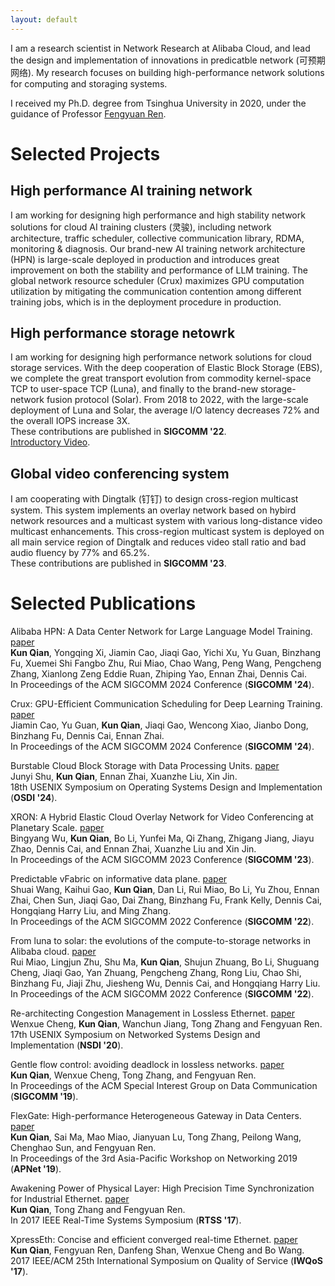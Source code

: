 ```yaml
---
layout: default
---
```


I am a research scientist in Network Research at Alibaba Cloud, and lead the design and implementation of innovations in predicatble network (可预期网络). 
My research focuses on building high-performance network solutions for computing and storaging systems.

I received my Ph.D. degree from Tsinghua University in 2020, under the guidance of Professor [Fengyuan Ren](https://nns.cs.tsinghua.edu.cn/personal/renfy/renfy.html).

# Selected Projects

## High performance AI training network

I am working for designing high performance and high stability network solutions for cloud AI training clusters (灵骏), including network architecture, traffic scheduler, collective communication library, RDMA, monitoring & diagnosis.
Our brand-new AI training network architecture (HPN) is large-scale deployed in production and introduces great improvement on both the stability and performance of LLM training.
The global network resource scheduler (Crux) maximizes GPU computation utilization by mitigating the communication contention among different training jobs, which is in the deployment procedure in production.

## High performance storage netowrk

I am working for designing high performance network solutions for cloud storage services.
With the deep cooperation of Elastic Block Storage (EBS), we complete the great transport evolution from commodity kernel-space TCP to user-space TCP (Luna), and finally to the brand-new storage-network fusion protocol (Solar).
From 2018 to 2022, with the large-scale deployment of Luna and Solar, the average I/O latency decreases 72% and the overall IOPS increase 3X.
<br>
These contributions are published in **SIGCOMM '22**.
<br>
[Introductory Video](https://www.bilibili.com/video/BV15R4y187g4/).

## Global video conferencing system

I am cooperating with Dingtalk (钉钉) to design cross-region multicast system.
This system implements an overlay network based on hybird network resources and a multicast system with various long-distance video multicast enhancements.
This cross-region multicast system is deployed on all main service region of Dingtalk and reduces video stall ratio and bad audio fluency by 77% and 65.2%.
<br>
These contributions are published in **SIGCOMM '23**.

# Selected Publications

Alibaba HPN: A Data Center Network for Large Language Model Training.
[paper](./pdf/sigcomm24-HPN.pdf)
<br>
**Kun Qian**, Yongqing Xi, Jiamin Cao, Jiaqi Gao, Yichi Xu, Yu Guan, Binzhang Fu, Xuemei Shi Fangbo Zhu, Rui Miao, Chao Wang, Peng Wang, Pengcheng Zhang, Xianlong Zeng Eddie Ruan, Zhiping Yao, Ennan Zhai, Dennis Cai.
<br>
In Proceedings of the ACM SIGCOMM 2024 Conference (**SIGCOMM '24**).

Crux: GPU-Efficient Communication Scheduling for Deep Learning Training.
[paper](./pdf/sigcomm24-Crux.pdf)
<br>
Jiamin Cao, Yu Guan, **Kun Qian**, Jiaqi Gao, Wencong Xiao, Jianbo Dong, Binzhang Fu, Dennis Cai, Ennan Zhai.
<br>
In Proceedings of the ACM SIGCOMM 2024 Conference (**SIGCOMM '24**).

Burstable Cloud Block Storage with Data Processing Units.
[paper](./pdf/osdi24-CBS.pdf)
<br>
Junyi Shu, **Kun Qian**, Ennan Zhai, Xuanzhe Liu, Xin Jin.
<br>
18th USENIX Symposium on Operating Systems Design and Implementation (**OSDI '24**).

XRON: A Hybrid Elastic Cloud Overlay Network for Video Conferencing at Planetary Scale.
[paper](https://dl.acm.org/doi/10.1145/3603269.3604845)
<br>
Bingyang Wu, **Kun Qian**, Bo Li, Yunfei Ma, Qi Zhang, Zhigang Jiang, Jiayu Zhao, Dennis Cai, and Ennan Zhai, Xuanzhe Liu and Xin Jin.
<br>
In Proceedings of the ACM SIGCOMM 2023 Conference (**SIGCOMM '23**).

Predictable vFabric on informative data plane.
[paper](https://dl.acm.org/doi/10.1145/3544216.3544241)
<br>
Shuai Wang, Kaihui Gao, **Kun Qian**, Dan Li, Rui Miao, Bo Li, Yu Zhou, Ennan Zhai, Chen Sun, Jiaqi Gao, Dai Zhang, Binzhang Fu, Frank Kelly, Dennis Cai, Hongqiang Harry Liu, and Ming Zhang.
<br>
In Proceedings of the ACM SIGCOMM 2022 Conference (**SIGCOMM '22**).

From luna to solar: the evolutions of the compute-to-storage networks in Alibaba cloud.
[paper](https://dl.acm.org/doi/abs/10.1145/3544216.3544238)
<br>
Rui Miao, Lingjun Zhu, Shu Ma, **Kun Qian**, Shujun Zhuang, Bo Li, Shuguang Cheng, Jiaqi Gao, Yan Zhuang, Pengcheng Zhang, Rong Liu, Chao Shi, Binzhang Fu, Jiaji Zhu, Jiesheng Wu, Dennis Cai, and Hongqiang Harry Liu.
<br>
In Proceedings of the ACM SIGCOMM 2022 Conference (**SIGCOMM '22**).

Re-architecting Congestion Management in Lossless Ethernet.
[paper](https://www.usenix.org/conference/nsdi20/presentation/cheng)
<br>
Wenxue Cheng, **Kun Qian**, Wanchun Jiang, Tong Zhang and Fengyuan Ren.
<br> 
17th USENIX Symposium on Networked Systems Design and Implementation (**NSDI '20**).

Gentle flow control: avoiding deadlock in lossless networks.
[paper](https://dl.acm.org/doi/abs/10.1145/3341302.3342065)
<br>
**Kun Qian**, Wenxue Cheng, Tong Zhang, and Fengyuan Ren.
<br>
In Proceedings of the ACM Special Interest Group on Data Communication (**SIGCOMM '19**).

FlexGate: High-performance Heterogeneous Gateway in Data Centers.
[paper](https://dl.acm.org/doi/abs/10.1145/3343180.3343182)
<br>
**Kun Qian**, Sai Ma, Mao Miao, Jianyuan Lu, Tong Zhang, Peilong Wang, Chenghao Sun, and Fengyuan Ren.
<br>
In Proceedings of the 3rd Asia-Pacific Workshop on Networking 2019 (**APNet '19**).

Awakening Power of Physical Layer: High Precision Time Synchronization for Industrial Ethernet.
[paper](https://ieeexplore.ieee.org/abstract/document/8277288/)
<br>
**Kun Qian**, Tong Zhang and Fengyuan Ren.
<br>
In 2017 IEEE Real-Time Systems Symposium (**RTSS '17**).

XpressEth: Concise and efficient converged real-time Ethernet.
[paper](https://ieeexplore.ieee.org/document/7969129)
<br>
**Kun Qian**, Fengyuan Ren, Danfeng Shan, Wenxue Cheng and Bo Wang.
<br>
2017 IEEE/ACM 25th International Symposium on Quality of Service (**IWQoS '17**).
